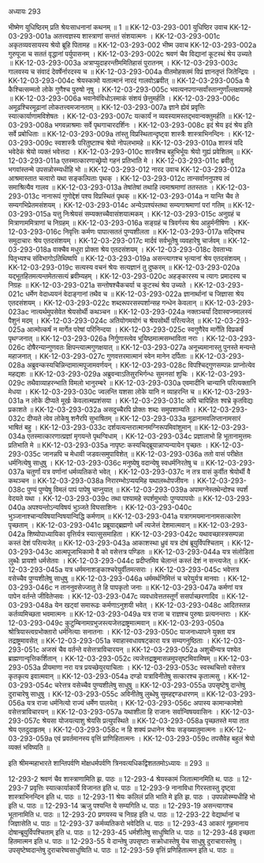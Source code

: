 अध्यायः 293

भीष्मेण युधिष्ठिरम् प्रति श्रेयःसाधनानां कथनम् ॥ 1 ॥
KK-12-03-293-001	युधिष्ठिर उवाच
KK-12-03-293-001a	अतत्त्वज्ञस्य शास्त्राणां सन्ततं संशयात्मनः ।
KK-12-03-293-001c	अकृतव्यवसायस्य श्रेयो ब्रूहि पितामह ॥
KK-12-03-293-002	भीष्म उवाच
KK-12-03-293-002a	गुरुपूजा च सततं वृद्धानां पर्युपासनम् ।
KK-12-03-293-002c	श्रवणं चैव विद्यानां कूटस्थं श्रेय उच्यते ॥
KK-12-03-293-003a	अत्राप्युदाहरन्तीममितिहासं पुरातनम् ।
KK-12-03-293-003c	गालवस्य च संवादं देवर्षेर्नारदस्य च ॥
KK-12-03-293-004a	वीतमोहक्लमं विप्रं ज्ञानतृप्तं जितेन्द्रियः ।
KK-12-03-293-004c	श्रेयस्कामो यतात्मानं नारदं गालवोऽब्रवीत् ॥
KK-12-03-293-005a	यैः कैश्चित्सम्मतो लोके गुणैश्च पुरुषो नृषु ।
KK-12-03-293-005c	भवत्यनपगान्सर्वांस्तान्गुणाँल्लक्षयामहे ॥
KK-12-03-293-006a	भवानेवंविधोऽस्माकं संशयं छेत्तुमर्हति ।
KK-12-03-293-006c	अमूढश्चिरमूढानां लोकतत्त्वमजानताम् ॥
KK-12-03-293-007a	ज्ञाने ह्येवं प्रवृत्तिः स्यात्कार्याणामविशेषतः ।
KK-12-03-293-007c	यत्कार्यं न व्यवस्यामस्तद्भवान्वक्तुमर्हति ॥
KK-12-03-293-008a	भगवन्नाश्रमाः सर्वे पृथगाचारदर्शिनः ।
KK-12-03-293-008c	इदं श्रेय इदं श्रेय इति सर्वे प्रबोधिताः ॥
KK-12-03-293-009a	तांस्तु विप्रस्थितान्दृष्ट्वा शास्त्रैः शास्त्राभिनन्दिनः ।
KK-12-03-293-009c	स्वशास्त्रैः परितुष्टाश्च श्रेयो नोपलभामहे ॥
KK-12-03-293-010a	शास्त्रं यदि भवेदेकं श्रेयो व्यक्तं भवेत्तदा ।
KK-12-03-293-010c	शास्त्रैश्च बहुभिर्भूयः श्रेयो गुह्यं प्रवेशितम् ॥
KK-12-03-293-011a	एतस्मात्कारणाच्छ्रेयो गहनं प्रतिभाति मे ।
KK-12-03-293-011c	ब्रवीतु भगवांस्तन्मे उपसन्नोस्म्यधीहि भो ॥
KK-12-03-293-012	नारद उवाच
KK-12-03-293-012a	आश्रमास्तात चत्वारो यथा सङ्कल्पिताः पृथक् ।
KK-12-03-293-012c	तान्सर्वाननुपश्य त्वं समाश्रित्यैव गालव ॥
KK-12-03-293-013a	तेषांतेषां तथाहि त्वमाश्रमाणां ततस्ततः ।
KK-12-03-293-013c	नानारूपं गुणोद्देशं पश्य विप्रस्थितं पृथक् ॥
KK-12-03-293-014a	न यान्ति चैव ते सम्यगभिप्रेतमसंशयम् ।
KK-12-03-293-014c	अन्येऽपश्यंस्तथा सम्यगाश्रमाणां परां गतिम् ॥
KK-12-03-293-015a	यत्तु निःश्रेयसं सम्यक्तच्चैवासंशयात्मकम् ।
KK-12-03-293-015c	अनुग्रहं च मित्राणाममित्राणां च निग्रहम् ॥
KK-12-03-293-016a	सङ्ग्रहं च त्रिवर्गस्य श्रेय आहुर्मनीषिणः ।
KK-12-03-293-016c	निवृत्तिः कर्मणः पापात्सततं पुण्यशीलता ॥
KK-12-03-293-017a	सद्भिश्च समुदाचारः श्रेय एतदसंशयम् ।
KK-12-03-293-017c	मार्दवं सर्वभूतेषु व्यवहारेषु चार्जवम् ॥
KK-12-03-293-018a	वाक्चैव मधुरा प्रोक्ता श्रेय एतदसंशयम् ।
KK-12-03-293-018c	देवताभ्यः पितृभ्यश्च संविभागोऽतिथिष्वपि ॥
KK-12-03-293-019a	असन्त्यागश्च भृत्यानां श्रेय एतदसंशयम् ।
KK-12-03-293-019c	सत्यस्य वचनं श्रेयः सत्यज्ञानं तु दुष्करम् ॥
KK-12-03-293-020a	यद्भूतहितमत्यन्तमेतत्सत्यं ब्रवीम्यहम् ।
KK-12-03-293-020c	अहङ्कारस्य च त्यागः प्रमादस्य च निग्रहः ॥
KK-12-03-293-021a	सन्तोषश्चैकचर्या च कूटस्थं श्रेय उच्यते ।
KK-12-03-293-021c	धर्मेण वेदाध्ययनं वेदाङ्गानां तथैव च ॥
KK-12-03-293-022a	ज्ञानार्थानां च जिज्ञासा श्रेय एतदसंशयम् ।
KK-12-03-293-022c	शब्दरूपरसस्पर्शान्सह गन्धेन केवलान् ॥
KK-12-03-293-023ac	नात्यर्थमुपसेवेत श्रेयसोर्थी कथञ्चन ॥
KK-12-03-293-024a	नक्तञ्चर्यां दिवास्वप्नमालस्यं पैशुनं मदम् ।
KK-12-03-293-024c	अतियोगमयोगं च श्रेयसोर्थी परित्यजेत् ॥
KK-12-03-293-025a	आत्मोत्कर्षं न मार्गेत परेषां परिनिन्दया ।
KK-12-03-293-025c	स्वगुणैरेव मार्गेति विप्रकर्षं पृथग्जनात् ॥
KK-12-03-293-026a	निर्गुणास्त्वेव भूयिष्ठमात्मसम्भाविता नराः ।
KK-12-03-293-026c	दोषैरन्यान्गुणवतः क्षिपन्त्यात्मगुणक्षयात् ॥
KK-12-03-293-027a	अनूच्यमानास्तु पुनस्ते मन्यन्ते महाजनात् ।
KK-12-03-293-027c	गुणवत्तरमात्मानं स्वेन मानेन दर्पिताः ॥
KK-12-03-293-028a	अब्रुवन्कस्यचिन्निन्दामात्मपूजामवर्णयन् ।
KK-12-03-293-028c	विपश्चिद्गुणसम्पन्नः प्राप्नोत्येव महद्यशः ॥
KK-12-03-293-029a	अब्रुवन्वाऽतिसुरभिर्गन्धः सुमनसां शुचिः ।
KK-12-03-293-029c	तथैवाव्याहरन्भाति विमलो भानुरम्बरे ॥
KK-12-03-293-030a	एवमादीनि चान्यानि परित्यक्तानि मेधया ।
KK-12-03-293-030c	ज्वलन्ति यशसा लोके यानि न व्याहरन्ति च ॥
KK-12-03-293-031a	न लोके दीप्यते मूर्खः केवलात्मप्रशंसया ।
KK-12-03-293-031c	अपि चापिहितः श्वभ्रे कृतविद्यः प्रकाशते ॥
KK-12-03-293-032a	असदुच्चैरपि प्रोक्तः शब्दः समुपशाम्यति ।
KK-12-03-293-032c	दीप्यते त्वेव लोकेषु शनैरपि सुभाषितम् ॥
KK-12-03-293-033a	मूढानामवलिप्तानामसारं भाषितं बहु ।
KK-12-03-293-033c	दर्शयत्यन्तरात्मानमग्निरूपमिवांशुमान् ॥
KK-12-03-293-034a	एतस्मात्कारणात्प्रज्ञां मृगयन्ते पृथग्विधाम् ।
KK-12-03-293-034c	प्रज्ञालाभो हि भूतानामुत्तमः प्रतिभाति मे ॥
KK-12-03-293-035a	नापृष्टः कस्यचिद्ब्रूयान्नाप्यन्यायेन पृच्छतः ।
KK-12-03-293-035c	जानन्नपि च मेधावी जडवत्समुपाविशेत् ॥
KK-12-03-293-036a	ततो वासं परीक्षेत धर्मनित्येषु साधुषु ।
KK-12-03-293-036c	मनुष्येषु वदान्येषु स्वधर्मनिरतेषु च ॥
KK-12-03-293-037a	चतुर्णां यत्र वर्णानां धर्मव्यतिकरो भवेत् ।
KK-12-03-293-037c	न तत्र वासं कुर्वीत श्रेयोर्थी वै कथञ्चन ॥
KK-12-03-293-038a	निरारम्भोऽप्ययमिह यथालब्धोपजीवनः ।
KK-12-03-293-038c	पुण्यं पुण्येषु विमलं पापं पापेषु चाप्नुयात् ॥
KK-12-03-293-039a	अपामग्नेस्तथेन्दोश्च स्पर्शं वेदयते यथा ।
KK-12-03-293-039c	तथा पश्यामहे स्पर्शमुभयोः पुण्यपापयोः ॥
KK-12-03-293-040a	अपश्यन्तोऽन्यविषयं भुञ्जते विघसाशिनः ।
KK-12-03-293-040c	भुञ्जानाश्चान्यविषयान्विषयान्विद्धि कर्मणाम् ॥
KK-12-03-293-041a	यत्रागमयमानानामसत्कारेण पृच्छताम् ।
KK-12-03-293-041c	प्रब्रूयाद्ब्रह्मणो धर्मं त्यजेत्तं देशमात्मवान् ॥
KK-12-03-293-042a	शिष्योपाध्यायिका वृत्तिर्यत्र स्यात्सुसमाहिता ।
KK-12-03-293-042c	यथावच्छास्त्रसम्पन्ना कस्तं देशं परित्यजेत् ॥
KK-12-03-293-043a	आकाशस्था ध्रुवं यत्र दोषं ब्रूयुर्विपश्चिताम् ।
KK-12-03-293-043c	आत्मपूजाभिकामो वै को वसेत्तत्र पण्डितः ॥
KK-12-03-293-044a	यत्र संलोडिता लुब्धैः प्रायशो धर्मसेतवः ।
KK-12-03-293-044c	प्रदीप्तमिव चेलान्तं कस्तं देशं न सन्त्यजेत् ॥
KK-12-03-293-045a	यत्र धर्ममनाशङ्काश्चरेयुर्वीतमत्सराः ।
KK-12-03-293-045c	भवेत्तत्र वसेच्चैव पुण्यशीलेषु साधुषु ॥
KK-12-03-293-046a	धर्ममर्थनिमित्तं च चरेयुर्यत्र मानवाः ।
KK-12-03-293-046c	न ताननुवसेज्जातु ते हि पापकृतो जनाः ॥
KK-12-03-293-047a	कर्मणां यत्र पापेन वर्तन्ते जीवितेप्सवः ।
KK-12-03-293-047c	व्यवधावेत्ततस्तूर्णं ससर्पाच्छरणादिव ॥
KK-12-03-293-048a	येन खट्वां समारूढः कर्मणाऽनुशयी भवेत् ।
KK-12-03-293-048c	आदितस्तन्न कर्तव्यमिच्छता भवमात्मनः ॥
KK-12-03-293-049a	यत्र राजा च राज्ञश्च पुरुषाः प्रत्यनन्तराः ।
KK-12-03-293-049c	कुटुम्बिनामग्रभुजस्त्यजेत्तद्राष्ट्रमात्मवान् ॥
KK-12-03-293-050a	श्रोत्रियास्त्वग्रभोक्तारो धर्मनित्याः सनातनाः ।
KK-12-03-293-050c	याजनाध्यापने युक्ता यत्र तद्राष्ट्रमावसेत् ॥
KK-12-03-293-051a	स्वाहास्वधावषट्कारा यत्र सम्यगनुष्ठिताः ।
KK-12-03-293-051c	अजस्रं चैव वर्तन्ते वसेत्तत्राविचारयन् ॥
KK-12-03-293-052a	अशुचीन्यत्र पश्येत ब्राह्मणान्वृत्तिकर्शितान् ।
KK-12-03-293-052c	त्यजेत्तद्राष्ट्रमासन्नमुपसृष्टमिवामिषम् ॥
KK-12-03-293-053a	प्रीयमाणा नरा यत्र प्रयच्छेयुरयाचिताः ।
KK-12-03-293-053c	स्वस्थचित्तो वसेत्तत्र कृतकृत्य इवात्मवान् ॥
KK-12-03-293-054a	दण्डो यत्राविनीतेषु सत्कारश्च कृतात्मसु ।
KK-12-03-293-054c	चरेत्तत्र वसेच्चैव पुण्यशीलेषु साधुषु ॥
KK-12-03-293-055a	उपसृष्टेषु दान्तेषु दुराचारेषु साधुषु ।
KK-12-03-293-055c	अविनीतेषु लुब्धेषु सुमहद्दण्डधारणम् ॥
KK-12-03-293-056a	यत्र राजा धर्मनित्यो राज्यं धर्मेण पालयेत् ।
KK-12-03-293-056c	अपास्य कामान्कामेशो वसेत्तत्राविचारयन् ॥
KK-12-03-293-057a	यथाशीला हि राजानः सर्वान्विषयवासिनः ।
KK-12-03-293-057c	श्रेयसा योजयत्याशु श्रेयसि प्रत्युपस्थिते ॥
KK-12-03-293-058a	पृच्छतस्ते मया तात श्रेय एतदुदाहृतम् ।
KK-12-03-293-058c	न हि शक्यं प्रधानेन श्रेयः सङ्ख्यातुमात्मनः ॥
KK-12-03-293-059a	एवं प्रवर्तमानस्य वृत्तिं प्राणिहितात्मनः ।
KK-12-03-293-059c	तपसैवेह बहुलं श्रेयो व्यक्तं भविष्यति ॥ 

इति श्रीमन्महाभारते शान्तिपर्वणि मोक्षधर्मपर्वणि त्रिनवत्यधिकद्विशततमोऽध्यायः ॥ 293 ॥

12-293-2 श्रवणं चैव शास्त्राणामिति झ. पाठः ॥ 12-293-4 श्रेयस्कामं जितात्मानमिति थ. पाठः ॥ 12-293-7 प्रवृत्तिः स्यात्कार्याकार्ये विजानत इति ध. पाठः ॥ 12-293-9 नानाविधा गिरस्तास्तु दृष्ट्वा शास्त्राभिनन्दिन इति ध. पाठः ॥ 12-293-11 श्रेयः कलिलं प्रति भाति मे इति झ. पाठः । उपपन्नोस्म्यधीहि भो इति ध. पाठः ॥ 12-293-14 ऋजु पश्यन्ति ये सम्यगिति ध. पाठः ॥ 12-293-19 असन्त्यागश्च भूतानामिति ध. पाठः ॥ 12-293-20 प्रणयस्य च निग्रह इति ध. पाठः ॥ 12-293-22 वेद्यार्थानां च जिज्ञासेति ध. पाठः ॥ 12-293-37 कर्मव्यतिकरो भवेदिति ध. पाठः ॥ 12-293-43 आकारं गूहमानाय दोषान्ब्रूयुर्विपश्चिताम् इति ध. पाठः ॥ 12-293-45 धर्मशीलेषु साधुष्विति ध. पाठः ॥ 12-293-48 इच्छता हितमात्मन इति ध. पाठः ॥ 12-293-55 ये दान्तेषु उपसृष्टाः सक्रोधास्तेषु येच साधुषु दुराचारास्तेषु । उपसृष्टेष्वदान्तेषु दुराचारेष्वसाधुष्विति ध. पाठः ॥ 12-293-59 वृत्तिं प्रणिहितात्मन इति ध. पाठः ॥
